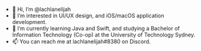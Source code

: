- 👋 Hi, I’m @lachlanelijah
- 👀 I’m interested in UI/UX design, and iOS/macOS application development.
- 🌱 I’m currently learning Java and Swift, and studying a Bachelor of Information Technology (Co-op) at the University of Technology Sydney.
- 📫 You can reach me at lachlanelijah#8380 on Discord.

<!---
lachlanelijah/lachlanelijah is a ✨ special ✨ repository because its `README.md` (this file) appears on your GitHub profile.
You can click the Preview link to take a look at your changes.
--->
